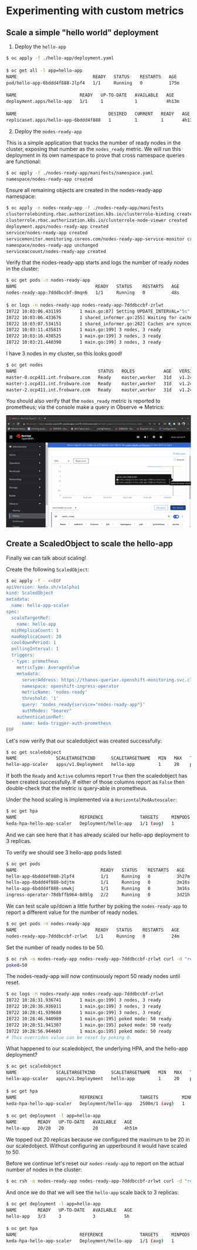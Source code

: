# Experimenting with custom metrics

## Scale a simple "hello world" deployment

1. Deploy the `hello-app`

```sh
$ oc apply -f ./hello-app/deployment.yaml

$ oc get all -l app=hello-app
NAME                             READY   STATUS    RESTARTS   AGE
pod/hello-app-6bddd4f888-2lpf4   1/1     Running   0          175m

NAME                        READY   UP-TO-DATE   AVAILABLE   AGE
deployment.apps/hello-app   1/1     1            1           4h13m

NAME                                   DESIRED   CURRENT   READY   AGE
replicaset.apps/hello-app-6bddd4f888   1         1         1       4h13m
```

2. Deploy the `nodes-ready-app`

This is a simple application that tracks the number of ready nodes in
the cluster, exposing that number as the `nodes_ready` metric. We will
run this deployment in its own namespace to prove that cross namespace
queries are functional:

```sh
$ oc apply -f ./nodes-ready-app/manifests/namespace.yaml
namespace/nodes-ready-app created
```

Ensure all remaining objects are created in the nodes-ready-app
namespace:

```sh
$ oc apply -n nodes-ready-app -f ./nodes-ready-app/manifests
clusterrolebinding.rbac.authorization.k8s.io/clusterrole-binding created
clusterrole.rbac.authorization.k8s.io/clusterrole-node-viewer created
deployment.apps/nodes-ready-app created
service/nodes-ready-app created
servicemonitor.monitoring.coreos.com/nodes-ready-app-service-monitor created
namespace/nodes-ready-app unchanged
serviceaccount/nodes-ready-app created
```

Verify that the nodes-ready-app starts and logs the number of ready
nodes in the cluster:

```sh
$ oc get pods -n nodes-ready-app
NAME                              READY   STATUS    RESTARTS   AGE
nodes-ready-app-7dddbccbf-8mqn6   1/1     Running   0          48s

$ oc logs -n nodes-ready-app nodes-ready-app-7dddbccbf-zrlwt
I0722 10:03:06.431195       1 main.go:87] Setting UPDATE_INTERVAL="5s"
I0722 10:03:06.433676       1 shared_informer.go:255] Waiting for caches to sync for nodes-ready-app
I0722 10:03:07.534151       1 shared_informer.go:262] Caches are synced for nodes-ready-app
I0722 10:03:11.435815       1 main.go:199] 3 nodes, 3 ready
I0722 10:03:16.438525       1 main.go:199] 3 nodes, 3 ready
I0722 10:03:21.440390       1 main.go:199] 3 nodes, 3 ready
```

I have 3 nodes in my cluster, so this looks good!

```sh
$ oc get nodes
NAME                               STATUS   ROLES           AGE   VERSION
master-0.ocp411.int.frobware.com   Ready    master,worker   31d   v1.24.0+9546431
master-1.ocp411.int.frobware.com   Ready    master,worker   31d   v1.24.0+9546431
master-2.ocp411.int.frobware.com   Ready    master,worker   31d   v1.24.0+9546431
```

You should also verify that the `nodes_ready` metric is reported to
prometheus; via the console make a query in Observe => Metrics:

![nodes_ready](screenshots/nodes_ready-metric.png?raw=true "nodes_ready metric")

## Create a ScaledObject to scale the hello-app

Finally we can talk about scaling!

Create the following `ScaledObject`:

```sh
$ oc apply -f - <<EOF
apiVersion: keda.sh/v1alpha1
kind: ScaledObject
metadata:
  name: hello-app-scaler
spec:
  scaleTargetRef:
    name: hello-app
  minReplicaCount: 1
  maxReplicaCount: 20
  cooldownPeriod: 1
  pollingInterval: 1
  triggers:
  - type: prometheus
    metricType: AverageValue
    metadata:
      serverAddress: https://thanos-querier.openshift-monitoring.svc.cluster.local:9091
      namespace: openshift-ingress-operator
      metricName: 'nodes-ready'
      threshold: '1'
      query: 'nodes_ready{service="nodes-ready-app"}'
      authModes: "bearer"
    authenticationRef:
      name: keda-trigger-auth-prometheus
EOF
```

Let's now verify that our scaledobject was created successfully:

```sh
$ oc get scaledobject
NAME               SCALETARGETKIND      SCALETARGETNAME   MIN   MAX   TRIGGERS     AUTHENTICATION                 READY   ACTIVE   FALLBACK   AGE
hello-app-scaler   apps/v1.Deployment   hello-app         1     20    prometheus   keda-trigger-auth-prometheus   True    True     False      19s
```

If both the `Ready` and `Active` columns report `True` then the
scaledobject has been created successfully. If either of those columns
report as `False` then double-check that the metric is query-able in
prometheus.

Under the hood scaling is implemented via a `HorizontalPodAutoscaler`:

```sh
$ oc get hpa
NAME                        REFERENCE              TARGETS     MINPODS   MAXPODS   REPLICAS   AGE
keda-hpa-hello-app-scaler   Deployment/hello-app   1/1 (avg)   1         20        3          2m30s
```

And we can see here that it has already scaled our hello-app
deployment to 3 replicas.

To verify we should see 3 hello-app pods listed:

```sh
$ oc get pods
NAME                                READY   STATUS    RESTARTS   AGE
hello-app-6bddd4f888-2lpf4          1/1     Running   0          3h27m
hello-app-6bddd4f888-bdjtm          1/1     Running   0          3m16s
hello-app-6bddd4f888-smwkj          1/1     Running   0          3m16s
ingress-operator-78dbffb964-8d9lg   2/2     Running   0          3d21h
```

We can test scale up/down a little further by poking the
`nodes-ready-app` to report a different value for the number of ready
nodes.

```sh
$ oc get pods -n nodes-ready-app
NAME                              READY   STATUS    RESTARTS   AGE
nodes-ready-app-7dddbccbf-zrlwt   1/1     Running   0          24m
```

Set the number of ready nodes to be 50.

```sh
$ oc rsh -n nodes-ready-app nodes-ready-app-7dddbccbf-zrlwt curl -d "ready=50" http://localhost:8080/poke
poked=50
```

The nodes-ready-app will now continuously report 50 ready nodes until
reset.

```sh
$ oc logs -n nodes-ready-app nodes-ready-app-7dddbccbf-zrlwt
I0722 10:28:31.936741       1 main.go:199] 3 nodes, 3 ready
I0722 10:28:36.936911       1 main.go:199] 3 nodes, 3 ready
I0722 10:28:41.939688       1 main.go:199] 3 nodes, 3 ready
I0722 10:28:46.940989       1 main.go:195] poked mode: 50 ready
I0722 10:28:51.941307       1 main.go:195] poked mode: 50 ready
I0722 10:28:56.944603       1 main.go:195] poked mode: 50 ready
# This overriden value can be reset by poking 0.
```

What happened to our scaledobject, the underlying HPA, and the
hello-app deployment?

```sh
$ oc get scaledobject
NAME               SCALETARGETKIND      SCALETARGETNAME   MIN   MAX   TRIGGERS     AUTHENTICATION                 READY   ACTIVE   FALLBACK   AGE
hello-app-scaler   apps/v1.Deployment   hello-app         1     20    prometheus   keda-trigger-auth-prometheus   True    True     False      9m27s

$ oc get hpa
NAME                        REFERENCE              TARGETS         MINPODS   MAXPODS   REPLICAS   AGE
keda-hpa-hello-app-scaler   Deployment/hello-app   2500m/1 (avg)   1         20        20         9m42s

$ oc get deployment -l app=hello-app
NAME        READY   UP-TO-DATE   AVAILABLE   AGE
hello-app   20/20   20           20          4h51m
```

We topped out 20 replicas because we configured the maximum to be 20
in our scaledobject. Without configuring an upperbound it would have
scaled to 50.

Before we continue let's reset our `nodes-ready-app` to report on the
actual number of nodes in the cluster:

```sh
$ oc rsh -n nodes-ready-app nodes-ready-app-7dddbccbf-zrlwt curl -d "ready=0" http://localhost:8080/poke
```

And once we do that we will see the `hello-app` scale back to 3
replicas:

```sh
$ oc get deployment -l app=hello-app
NAME        READY   UP-TO-DATE   AVAILABLE   AGE
hello-app   3/3     3            3           5h

$ oc get hpa
NAME                        REFERENCE              TARGETS     MINPODS   MAXPODS   REPLICAS   AGE
keda-hpa-hello-app-scaler   Deployment/hello-app   1/1 (avg)   1         20        3          19m
```

